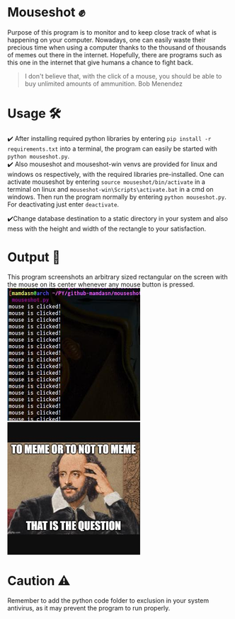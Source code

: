 # Mouseshot ✊
Purpose of this program is to monitor and to keep close track of what is happening on your computer. Nowadays, one can easily waste their precious time when using a computer thanks to the thousand of thousands of memes out there in the internet. 
Hopefully, there are programs such as this one in the internet that give humans a chance to fight back.  

> I don't believe that, with the click of a mouse, you should be able to buy unlimited amounts of ammunition. Bob Menendez  


# Usage 🛠️
✔️ After installing required python libraries by entering
`pip install -r requirements.txt`
into a terminal, the program can easily be started with 
`python mouseshot.py`.  
✔️ Also mouseshot and mouseshot-win venvs are provided for linux and windows os respectively, with the required libraries pre-installed. One can activate mouseshot by entering `source mouseshot/bin/activate` in a terminal on linux and `mouseshot-win\Scripts\activate.bat` in a cmd on windows. Then run the program normally by entering `python mouseshot.py`. For deactivating just enter `deactivate`.  

✔️Change database destination to a static directory in your system and also mess with the height and width of the rectangle to your satisfaction.  

# Output 👊
This program screenshots an arbitrary sized rectangular on the screen with the mouse on its center whenever any mouse button is pressed.  
![Example image 1](/example-output/2021-03-26/2021-03-26_10-02-45.jpg)
![Example image 2](/example-output/2021-03-26/2021-03-26_09-57-06.jpg)

# Caution ⚠️
Remember to add the python code folder to exclusion in your system antivirus, as it may prevent the program to run properly.
